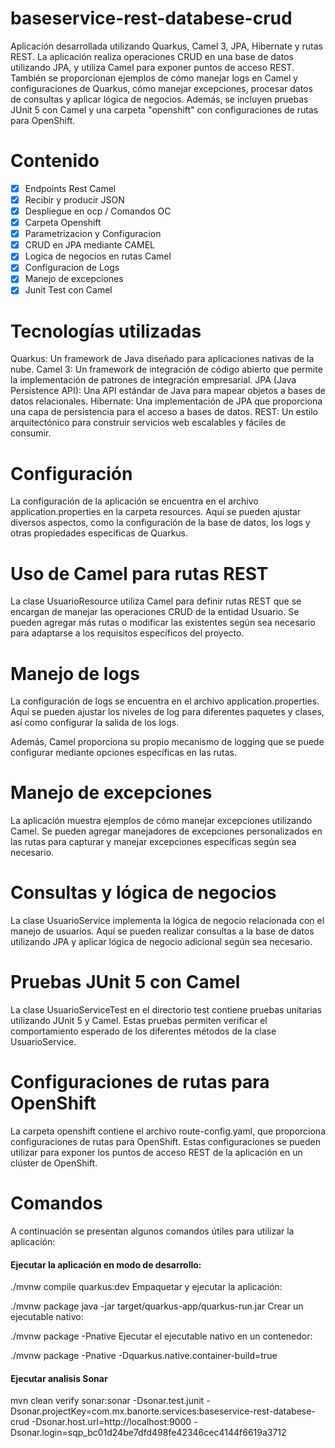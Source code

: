 # baseservice-rest-databese-crud

Aplicación desarrollada utilizando Quarkus, Camel 3, JPA, Hibernate y rutas REST. La aplicación realiza operaciones CRUD en una base de datos utilizando JPA, y utiliza Camel para exponer puntos de acceso REST. También se proporcionan ejemplos de cómo manejar logs en Camel y configuraciones de Quarkus, cómo manejar excepciones, procesar datos de consultas y aplicar lógica de negocios. Además, se incluyen pruebas JUnit 5 con Camel y una carpeta "openshift" con configuraciones de rutas para OpenShift.


# Contenido
- [x] Endpoints Rest Camel
- [x] Recibir y producir JSON
- [x] Despliegue en ocp / Comandos OC
- [x] Carpeta Openshift
- [x] Parametrizacion y Configuracion
- [x] CRUD en JPA mediante CAMEL
- [x] Logica de negocios en rutas Camel
- [x] Configuracion de Logs 
- [x] Manejo de excepciones
- [x] Junit Test con Camel

# Tecnologías utilizadas
Quarkus: Un framework de Java diseñado para aplicaciones nativas de la nube.
Camel 3: Un framework de integración de código abierto que permite la implementación de patrones de integración empresarial.
JPA (Java Persistence API): Una API estándar de Java para mapear objetos a bases de datos relacionales.
Hibernate: Una implementación de JPA que proporciona una capa de persistencia para el acceso a bases de datos.
REST: Un estilo arquitectónico para construir servicios web escalables y fáciles de consumir.

# Configuración
La configuración de la aplicación se encuentra en el archivo application.properties en la carpeta resources. Aquí se pueden ajustar diversos aspectos, como la configuración de la base de datos, los logs y otras propiedades específicas de Quarkus.

# Uso de Camel para rutas REST
La clase UsuarioResource utiliza Camel para definir rutas REST que se encargan de manejar las operaciones CRUD de la entidad Usuario. Se pueden agregar más rutas o modificar las existentes según sea necesario para adaptarse a los requisitos específicos del proyecto.

# Manejo de logs
La configuración de logs se encuentra en el archivo application.properties. Aquí se pueden ajustar los niveles de log para diferentes paquetes y clases, así como configurar la salida de los logs.

Además, Camel proporciona su propio mecanismo de logging que se puede configurar mediante opciones específicas en las rutas.

# Manejo de excepciones
La aplicación muestra ejemplos de cómo manejar excepciones utilizando Camel. Se pueden agregar manejadores de excepciones personalizados en las rutas para capturar y manejar excepciones específicas según sea necesario.

# Consultas y lógica de negocios
La clase UsuarioService implementa la lógica de negocio relacionada con el manejo de usuarios. Aquí se pueden realizar consultas a la base de datos utilizando JPA y aplicar lógica de negocio adicional según sea necesario.

# Pruebas JUnit 5 con Camel
La clase UsuarioServiceTest en el directorio test contiene pruebas unitarias utilizando JUnit 5 y Camel. Estas pruebas permiten verificar el comportamiento esperado de los diferentes métodos de la clase UsuarioService.

# Configuraciones de rutas para OpenShift
La carpeta openshift contiene el archivo route-config.yaml, que proporciona configuraciones de rutas para OpenShift. Estas configuraciones se pueden utilizar para exponer los puntos de acceso REST de la aplicación en un clúster de OpenShift.

# Comandos
A continuación se presentan algunos comandos útiles para utilizar la aplicación:

#### Ejecutar la aplicación en modo de desarrollo:

./mvnw compile quarkus:dev
Empaquetar y ejecutar la aplicación:

./mvnw package
java -jar target/quarkus-app/quarkus-run.jar
Crear un ejecutable nativo:

./mvnw package -Pnative
Ejecutar el ejecutable nativo en un contenedor:

./mvnw package -Pnative -Dquarkus.native.container-build=true

#### Ejecutar analisis Sonar
mvn clean verify sonar:sonar -Dsonar.test.junit  -Dsonar.projectKey=com.mx.banorte.services:baseservice-rest-databese-crud   -Dsonar.host.url=http://localhost:9000   -Dsonar.login=sqp_bc01d24be7dfd498fe42346cec4144f6619a3712